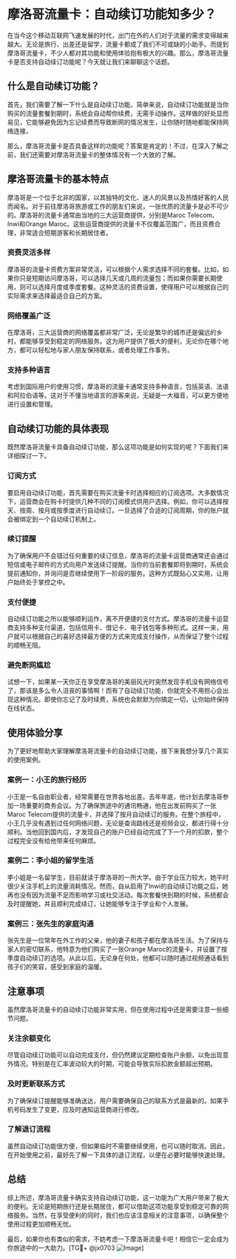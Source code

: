 # 摩洛哥流量卡：自动续订功能知多少？

在当今这个移动互联网飞速发展的时代，出门在外的人们对于流量的需求变得越来越大。无论是旅行、出差还是留学，流量卡都成了我们不可或缺的小助手。而提到摩洛哥流量卡，不少人都对其功能和使用体验抱有极大的兴趣。那么，摩洛哥流量卡是否支持自动续订功能呢？今天就让我们来聊聊这个话题。

## 什么是自动续订功能？

首先，我们需要了解一下什么是自动续订功能。简单来说，自动续订功能就是当你购买的流量套餐到期时，系统会自动帮你续费，无需手动操作。这样做的好处显而易见，它能够避免因为忘记续费而导致断网的情况发生，让你随时随地都能保持网络连接。

那么，摩洛哥流量卡是否具备这样的功能呢？答案是肯定的！不过，在深入了解之前，我们还需要对摩洛哥流量卡的整体情况有一个大致的了解。

## 摩洛哥流量卡的基本特点

摩洛哥是一个位于北非的国家，以其独特的文化、迷人的风景以及热情好客的人民而闻名。对于前往摩洛哥旅游或工作的朋友们来说，一张优质的流量卡是必不可少的。摩洛哥的流量卡通常由当地的三大运营商提供，分别是Maroc Telecom、Inwi和Orange Maroc。这些运营商提供的流量卡不仅覆盖范围广，而且资费合理，非常适合短期游客和长期居住者。

### 资费灵活多样

摩洛哥的流量卡资费方案非常灵活，可以根据个人需求选择不同的套餐。比如，如果你只是短期访问摩洛哥，可以选择几天或几周的流量包；而如果你需要长期使用，则可以选择月度或季度套餐。这种灵活的资费设置，使得用户可以根据自己的实际需求来选择最适合自己的方案。

### 网络覆盖广泛

在摩洛哥，三大运营商的网络覆盖都非常广泛，无论是繁华的城市还是偏远的乡村，都能够享受到稳定的网络服务。这为用户提供了极大的便利，无论你在哪个地方，都可以轻松地与家人朋友保持联系，或者处理工作事务。

### 支持多种语言

考虑到国际用户的使用习惯，摩洛哥的流量卡通常支持多种语言，包括英语、法语和阿拉伯语等。这对于不懂当地语言的游客来说，无疑是一大福音，可以更方便地进行设置和管理。

## 自动续订功能的具体表现

既然摩洛哥流量卡具备自动续订功能，那么这项功能是如何实现的呢？下面我们来详细探讨一下。

### 订阅方式

要启用自动续订功能，首先需要在购买流量卡时选择相应的订阅选项。大多数情况下，运营商会在购卡时提供几种不同的订阅模式供用户选择。例如，你可以选择按天、按周、按月或按季度进行自动续订。一旦选择了合适的订阅周期，你的账户就会被绑定到一个自动续订机制上。

### 续订提醒

为了确保用户不会错过任何重要的续订信息，摩洛哥的流量卡运营商通常还会通过短信或电子邮件的方式向用户发送续订提醒。当你的当前套餐即将到期时，系统会提前通知你，并询问是否继续使用下一阶段的服务。这种方式既贴心又实用，让用户始终处于掌控之中。

### 支付便捷

自动续订功能之所以能够顺利运作，离不开便捷的支付方式。摩洛哥的流量卡运营商支持多种支付渠道，包括信用卡、借记卡、电子钱包等多种形式。这样一来，用户就可以根据自己的喜好选择最方便的方式来完成支付操作，从而保证了整个过程的顺畅无阻。

### 避免断网尴尬

试想一下，如果某一天你正在享受摩洛哥的美丽风光时突然发现手机没有网络信号了，那该是多么令人沮丧的事情啊！而有了自动续订功能，你就完全不用担心会出现这种情况。即使你忘记了及时续费，系统也会默默为你搞定一切，让你始终保持在线状态。

## 使用体验分享

为了更好地帮助大家理解摩洛哥流量卡的自动续订功能，接下来我想分享几个真实的使用案例。

### 案例一：小王的旅行经历

小王是一名自由职业者，经常需要在世界各地出差。去年年底，他计划去摩洛哥参加一场重要的商务会议。为了确保旅途中的通讯畅通，他在出发前购买了一张Maroc Telecom提供的流量卡，并选择了按月自动续订的服务。在整个旅程中，小王几乎没有遇到过任何网络问题，无论是查询路线还是视频会议，都进行得十分顺利。当他回到国内后，才发现自己的账户已经自动完成了下一个月的扣款，整个过程完全没有给他带来任何麻烦。

### 案例二：李小姐的留学生活

李小姐是一名留学生，目前就读于摩洛哥的一所大学。由于学业压力较大，她平时很少关注手机上的流量消耗情况。然而，自从启用了Inwi的自动续订功能之后，她再也没有因为流量不足而影响学习或社交活动。每次套餐快到期的时候，系统都会及时提醒她，并且顺利完成续订，让她能够专注于学业和个人发展。

### 案例三：张先生的家庭沟通

张先生是一位常年在外工作的父亲，他的妻子和孩子都在摩洛哥生活。为了保持与家人的密切联系，他特意为他们购买了一张Orange Maroc的流量卡，并设置了按季度自动续订的选项。从此以后，无论身在何处，他都可以随时通过视频通话看到孩子们的笑容，感受到家庭的温暖。

## 注意事项

虽然摩洛哥流量卡的自动续订功能非常实用，但在使用过程中还是需要注意一些细节问题。

### 关注余额变化

尽管自动续订功能可以自动完成支付，但仍然建议定期检查账户余额，以免出现意外情况。特别是在汇率波动较大的时期，可能会导致实际扣款金额超出预期。

### 及时更新联系方式

为了确保续订提醒能够准确送达，用户需要确保自己的联系方式是最新的。如果手机号码发生了变更，应及时通知运营商进行修改。

### 了解退订流程

虽然自动续订功能很方便，但如果临时不需要继续使用，也可以随时取消。因此，在开始使用之前，最好先了解一下具体的退订流程，以便在必要时能够快速处理。

## 总结

综上所述，摩洛哥流量卡确实支持自动续订功能，这一功能为广大用户带来了极大的便利。无论是短期旅行还是长期居住，都可以借助这项功能享受到稳定可靠的网络服务。当然，在享受便利的同时，我们也应该注意相关的注意事项，以确保整个使用过程更加顺畅无忧。

最后，如果你也有类似的需求，不妨考虑一下摩洛哥流量卡吧！相信它一定会成为你旅途中的一大助力。[TG💪+ @jx0703 ![Image](https://github.com/user-attachments/assets/dbca1d08-cadb-493c-b0ec-ad6f7a83f270)]